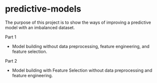 # predictive-models
The purpose of this project is to show the ways of improving a predictive model with an imbalanced dataset.

Part 1
- Model building without data preprocessing, feature engineering, and feature selection.

Part 2
- Model building with Feature Selection without data preprocessing and feature engineering.
